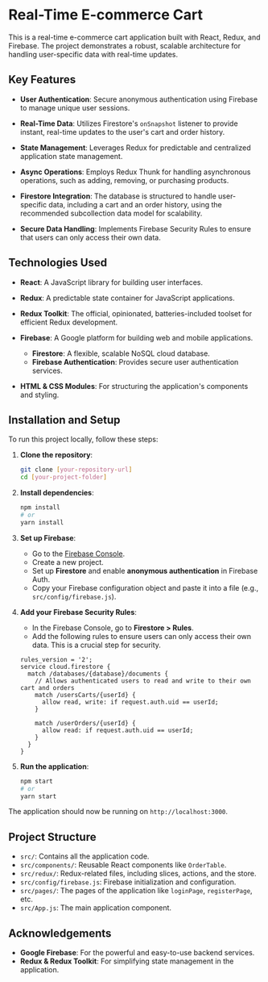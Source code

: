 # Real-Time E-commerce Cart

This is a real-time e-commerce cart application built with React, Redux, and Firebase. The project demonstrates a robust, scalable architecture for handling user-specific data with real-time updates.

## Key Features

* **User Authentication**: Secure anonymous authentication using Firebase to manage unique user sessions.

* **Real-Time Data**: Utilizes Firestore's `onSnapshot` listener to provide instant, real-time updates to the user's cart and order history.

* **State Management**: Leverages Redux for predictable and centralized application state management.

* **Async Operations**: Employs Redux Thunk for handling asynchronous operations, such as adding, removing, or purchasing products.

* **Firestore Integration**: The database is structured to handle user-specific data, including a cart and an order history, using the recommended subcollection data model for scalability.

* **Secure Data Handling**: Implements Firebase Security Rules to ensure that users can only access their own data.

## Technologies Used

* **React**: A JavaScript library for building user interfaces.

* **Redux**: A predictable state container for JavaScript applications.

* **Redux Toolkit**: The official, opinionated, batteries-included toolset for efficient Redux development.

* **Firebase**: A Google platform for building web and mobile applications.
    * **Firestore**: A flexible, scalable NoSQL cloud database.
    * **Firebase Authentication**: Provides secure user authentication services.

* **HTML & CSS Modules**: For structuring the application's components and styling.

## Installation and Setup

To run this project locally, follow these steps:

1.  **Clone the repository**:

    ```bash
    git clone [your-repository-url]
    cd [your-project-folder]
    ```

2.  **Install dependencies**:

    ```bash
    npm install
    # or
    yarn install
    ```

3.  **Set up Firebase**:

    * Go to the [Firebase Console](https://console.firebase.com/).
    * Create a new project.
    * Set up **Firestore** and enable **anonymous authentication** in Firebase Auth.
    * Copy your Firebase configuration object and paste it into a file (e.g., `src/config/firebase.js`).

4.  **Add your Firebase Security Rules**:

    * In the Firebase Console, go to **Firestore > Rules**.
    * Add the following rules to ensure users can only access their own data. This is a crucial step for security.

    ```
    rules_version = '2';
    service cloud.firestore {
      match /databases/{database}/documents {
        // Allows authenticated users to read and write to their own cart and orders
        match /usersCarts/{userId} {
          allow read, write: if request.auth.uid == userId;
        }

        match /userOrders/{userId} {
          allow read: if request.auth.uid == userId;
        }
      }
    }
    ```

5.  **Run the application**:

    ```bash
    npm start
    # or
    yarn start
    ```

The application should now be running on `http://localhost:3000`.

## Project Structure

* `src/`: Contains all the application code.
* `src/components/`: Reusable React components like `OrderTable`.
* `src/redux/`: Redux-related files, including slices, actions, and the store.
* `src/config/firebase.js`: Firebase initialization and configuration.
* `src/pages/`: The pages of the application like `loginPage`, `registerPage`, etc.
* `src/App.js`: The main application component.

## Acknowledgements

* **Google Firebase**: For the powerful and easy-to-use backend services.
* **Redux & Redux Toolkit**: For simplifying state management in the application.
